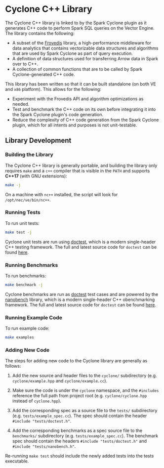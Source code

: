 # Cyclone C++ Library

The Cyclone C++ library is linked to by the Spark Cyclone plugin as it generates
C++ code to perform Spark SQL queries on the Vector Engine.  The library contains
the following:

* A subset of the [Frovedis](https://github.com/frovedis/frovedis) library, a
  high-performance middleware for data analytics that contains vectorizable data
  structures and algorithms that are used by Spark Cyclone as part of query
  execution.
* A definition of data structures used for transferring Arrow data in Spark over
  to C++.
* A collection of common functions that are to be called by Spark Cyclone-generated
  C++ code.

This library has been written so that it can be built standalone (on both VE and
`x86` platform).  This allows for the following:

* Experiment with the Frovedis API and algorithm optimizations as needed.
* Test and benchmark the C++ code on its own before integrating it into the Spark
  Cyclone plugin's code generation.
* Reduce the complexity of C++ code generation from the Spark Cyclone plugin,
  which for all intents and purposes is not unit-testable.


## Library Development

### Building the Library

The Cyclone C++ library is generally portable, and building the library only
requires `make` and a `c++` compiler that is visible in the `PATH` and supports
**C++17** (with GNU extensions):

```sh
make -j
```

On a machine with `nc++` installed, the script will look for `/opt/nec/ve/bin/nc++`.

### Running Tests

To run unit tests:

```sh
make test -j
```

Cyclone unit tests are run using [doctest](https://github.com/doctest/doctest),
which is a modern single-header C++ testing framework.  The full and latest
source code for `doctest` can be found
[here](https://raw.githubusercontent.com/doctest/doctest/master/doctest/doctest.h).

### Running Benchmarks

To run benchmarks:

```sh
make benchmark -j
```

Cyclone benchmarks are run as [doctest](https://github.com/doctest/doctest) test
cases and are powered by the [nanobench](https://github.com/martinus/nanobench)
library, which is a modern single-header C++ obenchmarking framework.  The full
and latest source code for `doctest` can be found
[here](https://github.com/martinus/nanobench/blob/master/src/include/nanobench.h).

### Running Example Code

To run example code:

```sh
make examples
```

### Adding New Code

The steps for adding new code to the Cyclone library are generally as follows:

1.  Add the new source and header files to the `cyclone/` subdirectory (e.g.
    `cyclone/example.hpp` and `cyclone/example.cc`).

1.  Make sure the code is under the `cyclone` namespace, and the `#includes`
    reference the full path from project root (e.g. `cyclone/cyclone.hpp` instead
    of `cyclone.hpp`).

1.  Add the corresponding spec as a source file to the `tests/` subdirectory
    (e.g. `tests/example_spec.cc`).  The spec should contain the header
    `#include "tests/doctest.h"`.

1.  Add the corresponding benchmarks as a spec source file to the `benchmarks/`
    subdirectory (e.g. `tests/example_spec.cc`).  The benchmark spec should
    contain the headers `#include "tests/doctest.h"` and
    `#include "tests/nanobench.h"`.

Re-running `make test` should include the newly added tests into the tests executable.
